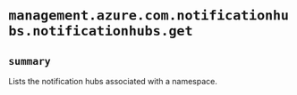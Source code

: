 # `management.azure.com.notificationhubs.notificationhubs.get`

## `summary`
Lists the notification hubs associated with a namespace.


